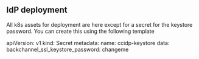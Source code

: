 ## IdP deployment

All k8s assets for deployment are here except for a secret for the keystore
password. You can create this using the following template

apiVersion: v1
kind: Secret
metadata:
  name: ccidp-keystore
data:
  backchannel_ssl_keystore_password: changeme
